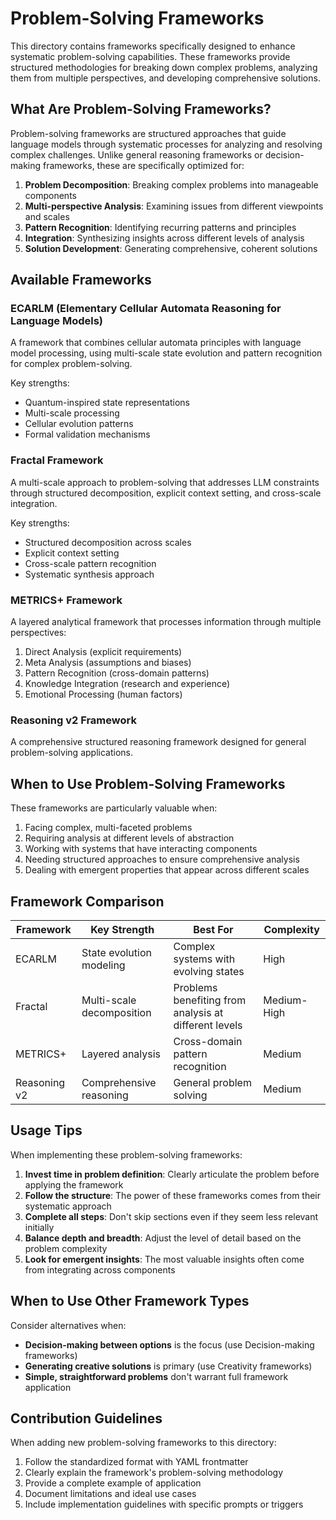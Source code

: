# Problem-Solving Frameworks

This directory contains frameworks specifically designed to enhance systematic problem-solving capabilities. These frameworks provide structured methodologies for breaking down complex problems, analyzing them from multiple perspectives, and developing comprehensive solutions.

## What Are Problem-Solving Frameworks?

Problem-solving frameworks are structured approaches that guide language models through systematic processes for analyzing and resolving complex challenges. Unlike general reasoning frameworks or decision-making frameworks, these are specifically optimized for:

1. **Problem Decomposition**: Breaking complex problems into manageable components
2. **Multi-perspective Analysis**: Examining issues from different viewpoints and scales
3. **Pattern Recognition**: Identifying recurring patterns and principles
4. **Integration**: Synthesizing insights across different levels of analysis
5. **Solution Development**: Generating comprehensive, coherent solutions

## Available Frameworks

### ECARLM (Elementary Cellular Automata Reasoning for Language Models)
A framework that combines cellular automata principles with language model processing, using multi-scale state evolution and pattern recognition for complex problem-solving.

Key strengths:
- Quantum-inspired state representations
- Multi-scale processing
- Cellular evolution patterns
- Formal validation mechanisms

### Fractal Framework
A multi-scale approach to problem-solving that addresses LLM constraints through structured decomposition, explicit context setting, and cross-scale integration.

Key strengths:
- Structured decomposition across scales
- Explicit context setting
- Cross-scale pattern recognition
- Systematic synthesis approach

### METRICS+ Framework
A layered analytical framework that processes information through multiple perspectives:
1. Direct Analysis (explicit requirements)
2. Meta Analysis (assumptions and biases)
3. Pattern Recognition (cross-domain patterns)
4. Knowledge Integration (research and experience)
5. Emotional Processing (human factors)

### Reasoning v2 Framework
A comprehensive structured reasoning framework designed for general problem-solving applications.

## When to Use Problem-Solving Frameworks

These frameworks are particularly valuable when:

1. Facing complex, multi-faceted problems
2. Requiring analysis at different levels of abstraction
3. Working with systems that have interacting components
4. Needing structured approaches to ensure comprehensive analysis
5. Dealing with emergent properties that appear across different scales

## Framework Comparison

| Framework | Key Strength | Best For | Complexity |
|-----------|--------------|----------|------------|
| ECARLM | State evolution modeling | Complex systems with evolving states | High |
| Fractal | Multi-scale decomposition | Problems benefiting from analysis at different levels | Medium-High |
| METRICS+ | Layered analysis | Cross-domain pattern recognition | Medium |
| Reasoning v2 | Comprehensive reasoning | General problem solving | Medium |

## Usage Tips

When implementing these problem-solving frameworks:

1. **Invest time in problem definition**: Clearly articulate the problem before applying the framework
2. **Follow the structure**: The power of these frameworks comes from their systematic approach
3. **Complete all steps**: Don't skip sections even if they seem less relevant initially
4. **Balance depth and breadth**: Adjust the level of detail based on the problem complexity
5. **Look for emergent insights**: The most valuable insights often come from integrating across components

## When to Use Other Framework Types

Consider alternatives when:

- **Decision-making between options** is the focus (use Decision-making frameworks)
- **Generating creative solutions** is primary (use Creativity frameworks)
- **Simple, straightforward problems** don't warrant full framework application

## Contribution Guidelines

When adding new problem-solving frameworks to this directory:

1. Follow the standardized format with YAML frontmatter
2. Clearly explain the framework's problem-solving methodology
3. Provide a complete example of application
4. Document limitations and ideal use cases
5. Include implementation guidelines with specific prompts or triggers